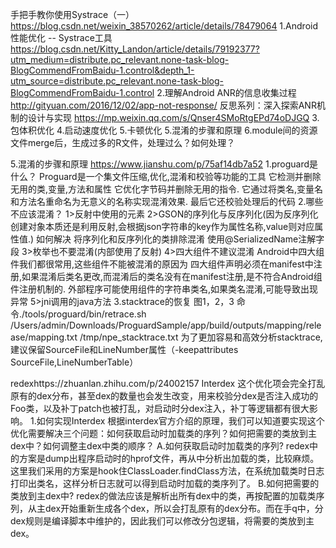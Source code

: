 手把手教你使用Systrace（一）
https://blog.csdn.net/weixin_38570262/article/details/78479064
1.Android性能优化 -- Systrace工具 
https://blog.csdn.net/Kitty_Landon/article/details/79192377?utm_medium=distribute.pc_relevant.none-task-blog-BlogCommendFromBaidu-1.control&depth_1-utm_source=distribute.pc_relevant.none-task-blog-BlogCommendFromBaidu-1.control
2.理解Android ANR的信息收集过程
http://gityuan.com/2016/12/02/app-not-response/
反思系列：深入探索ANR机制的设计与实现
https://mp.weixin.qq.com/s/Qnser4SMoRtgEPd74oDJGQ
3.包体积优化
4.启动速度优化
5.卡顿优化
5.混淆的步骤和原理
6.module间的资源文件merge后，生成过多的R文件，处理过么？如何处理？









5.混淆的步骤和原理 https://www.jianshu.com/p/75af14db7a52
1.proguard是什么？
Proguard是一个集文件压缩,优化,混淆和校验等功能的工具
它检测并删除无用的类,变量,方法和属性
它优化字节码并删除无用的指令.
它通过将类名,变量名和方法名重命名为无意义的名称实现混淆效果.
最后它还校验处理后的代码
2.哪些不应该混淆？
1>反射中使用的元素
2>GSON的序列化与反序列化(因为反序列化创建对象本质还是利用反射,会根据json字符串的key作为属性名称,value则对应属性值.)
如何解决
将序列化和反序列化的类排除混淆
使用@SerializedName注解字段
3>枚举也不要混淆(内部使用了反射)
4>四大组件不建议混淆
Android中四大组件我们都很常用,这些组件不能被混淆的原因为
四大组件声明必须在manifest中注册,如果混淆后类名更改,而混淆后的类名没有在manifest注册,是不符合Android组件注册机制的.
外部程序可能使用组件的字符串类名,如果类名混淆,可能导致出现异常
5>jni调用的java方法
3.stacktrace的恢复
图1，2，3 
命令./tools/proguard/bin/retrace.sh   /Users/admin/Downloads/ProguardSample/app/build/outputs/mapping/release/mapping.txt /tmp/npe_stacktrace.txt
为了更加容易和高效分析stacktrace,建议保留SourceFile和LineNumber属性（-keepattributes SourceFile,LineNumberTable）


redexhttps://zhuanlan.zhihu.com/p/24002157
Interdex
这个优化项会完全打乱原有的dex分布，甚至dex的数量也会发生改变，用来校验分dex是否注入成功的Foo类，以及补丁patch也被打乱，对启动时分dex注入，补丁等逻辑都有很大影响。
1.如何实现Interdex
根据interdex官方介绍的原理，我们可以知道要实现这个优化需要解决三个问题：如何获取启动时加载类的序列？如何把需要的类放到主dex中？如何调整主dex中类的顺序？
A.如何获取启动时加载类的序列?
redex中的方案是dump出程序启动时的hprof文件，再从中分析出加载的类，比较麻烦。这里我们采用的方案是hook住ClassLoader.findClass方法，在系统加载类时日志打印出类名，这样分析日志就可以得到启动时加载的类序列了。
B.如何把需要的类放到主dex中?
redex的做法应该是解析出所有dex中的类，再按配置的加载类序列，从主dex开始重新生成各个dex，所以会打乱原有的dex分布。而在手q中，分dex规则是编译脚本中维护的，因此我们可以修改分包逻辑，将需要的类放到主dex。





